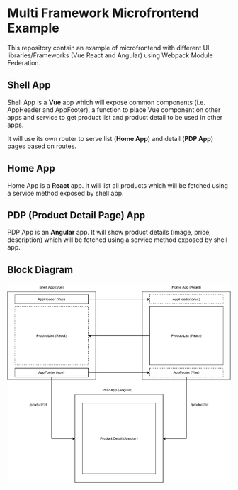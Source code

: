 # Multi Framework Microfrontend Example

This repository contain an example of microfrontend with different UI libraries/Frameworks (Vue React and Angular) using Webpack Module Federation.

## Shell App

Shell App is a **Vue** app which will expose common components (i.e. AppHeader and AppFooter), a function to place Vue component on other apps and service to get product list and product detail to be used in other apps.

It will use its own router to serve list (**Home App**) and detail (**PDP App**) pages based on routes.

## Home App

Home App is a **React** app. It will list all products which will be fetched using a service method exposed by shell app.

## PDP (Product Detail Page) App

PDP App is an **Angular** app. It will show product details (image, price, description) which will be fetched using a service method exposed by shell app.

## Block Diagram

![Multi Framework Microfrontend Block Diagram](./mfe-block-diagram.png)
